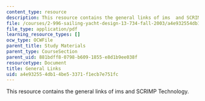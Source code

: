 ```yaml
---
content_type: resource
description: This resource contains the general links of ims  and SCRIMP Technology.
file: /courses/2-996-sailing-yacht-design-13-734-fall-2003/a4e932554db14be53371f1ecb7e751fc_links.pdf
file_type: application/pdf
learning_resource_types: []
ocw_type: OCWFile
parent_title: Study Materials
parent_type: CourseSection
parent_uid: 881bdff8-0798-b609-1855-e8d1b9ee038f
resourcetype: Document
title: General Links
uid: a4e93255-4db1-4be5-3371-f1ecb7e751fc
---
```

This resource contains the general links of ims  and SCRIMP Technology.

